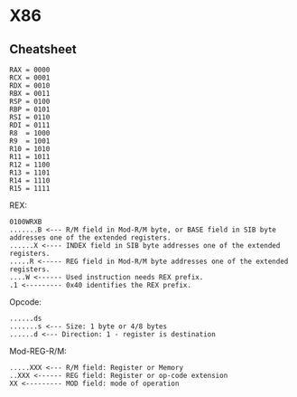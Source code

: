 # X86

## Cheatsheet

    RAX = 0000
    RCX = 0001
    RDX = 0010
    RBX = 0011
    RSP = 0100
    RBP = 0101
    RSI = 0110
    RDI = 0111
    R8  = 1000
    R9  = 1001
    R10 = 1010
    R11 = 1011
    R12 = 1100
    R13 = 1101
    R14 = 1110
    R15 = 1111
    
REX:
    
    0100WRXB
    .......B <--- R/M field in Mod-R/M byte, or BASE field in SIB byte addresses one of the extended registers.
    ......X <---- INDEX field in SIB byte addresses one of the extended registers.
    .....R <----- REG field in Mod-R/M byte addresses one of the extended registers.
    ....W <------ Used instruction needs REX prefix.
    .1 <--------- 0x40 identifies the REX prefix.

Opcode:

    ......ds
    .......s <--- Size: 1 byte or 4/8 bytes
    ......d <--- Direction: 1 - register is destination

Mod-REG-R/M:

    .....XXX <--- R/M field: Register or Memory
    ..XXX <------ REG field: Register or op-code extension
    XX <--------- MOD field: mode of operation